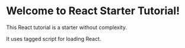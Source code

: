 # Welcome to React Starter Tutorial!

This React tutorial is a starter without complexity.

It uses tagged script for loading React.
